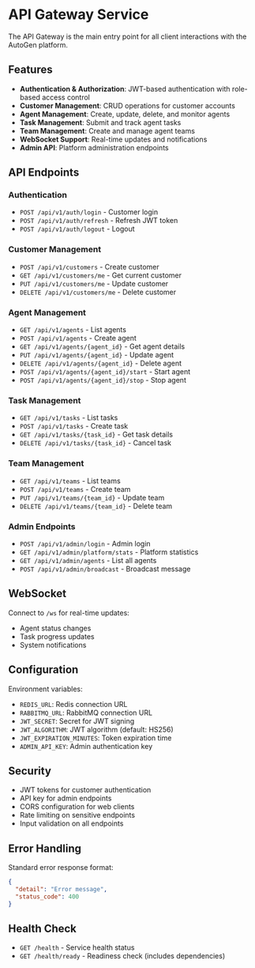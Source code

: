 # API Gateway Service

The API Gateway is the main entry point for all client interactions with the AutoGen platform.

## Features

- **Authentication & Authorization**: JWT-based authentication with role-based access control
- **Customer Management**: CRUD operations for customer accounts
- **Agent Management**: Create, update, delete, and monitor agents
- **Task Management**: Submit and track agent tasks
- **Team Management**: Create and manage agent teams
- **WebSocket Support**: Real-time updates and notifications
- **Admin API**: Platform administration endpoints

## API Endpoints

### Authentication
- `POST /api/v1/auth/login` - Customer login
- `POST /api/v1/auth/refresh` - Refresh JWT token
- `POST /api/v1/auth/logout` - Logout

### Customer Management
- `POST /api/v1/customers` - Create customer
- `GET /api/v1/customers/me` - Get current customer
- `PUT /api/v1/customers/me` - Update customer
- `DELETE /api/v1/customers/me` - Delete customer

### Agent Management
- `GET /api/v1/agents` - List agents
- `POST /api/v1/agents` - Create agent
- `GET /api/v1/agents/{agent_id}` - Get agent details
- `PUT /api/v1/agents/{agent_id}` - Update agent
- `DELETE /api/v1/agents/{agent_id}` - Delete agent
- `POST /api/v1/agents/{agent_id}/start` - Start agent
- `POST /api/v1/agents/{agent_id}/stop` - Stop agent

### Task Management
- `GET /api/v1/tasks` - List tasks
- `POST /api/v1/tasks` - Create task
- `GET /api/v1/tasks/{task_id}` - Get task details
- `DELETE /api/v1/tasks/{task_id}` - Cancel task

### Team Management
- `GET /api/v1/teams` - List teams
- `POST /api/v1/teams` - Create team
- `PUT /api/v1/teams/{team_id}` - Update team
- `DELETE /api/v1/teams/{team_id}` - Delete team

### Admin Endpoints
- `POST /api/v1/admin/login` - Admin login
- `GET /api/v1/admin/platform/stats` - Platform statistics
- `GET /api/v1/admin/agents` - List all agents
- `POST /api/v1/admin/broadcast` - Broadcast message

## WebSocket

Connect to `/ws` for real-time updates:
- Agent status changes
- Task progress updates
- System notifications

## Configuration

Environment variables:
- `REDIS_URL`: Redis connection URL
- `RABBITMQ_URL`: RabbitMQ connection URL
- `JWT_SECRET`: Secret for JWT signing
- `JWT_ALGORITHM`: JWT algorithm (default: HS256)
- `JWT_EXPIRATION_MINUTES`: Token expiration time
- `ADMIN_API_KEY`: Admin authentication key

## Security

- JWT tokens for customer authentication
- API key for admin endpoints
- CORS configuration for web clients
- Rate limiting on sensitive endpoints
- Input validation on all endpoints

## Error Handling

Standard error response format:
```json
{
  "detail": "Error message",
  "status_code": 400
}
```

## Health Check

- `GET /health` - Service health status
- `GET /health/ready` - Readiness check (includes dependencies)